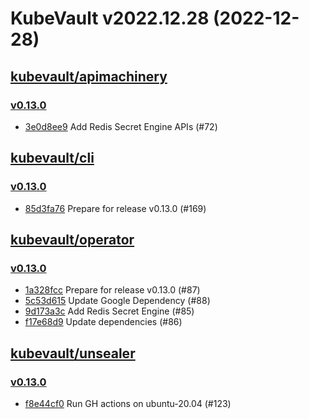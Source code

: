# KubeVault v2022.12.28 (2022-12-28)


## [kubevault/apimachinery](https://github.com/kubevault/apimachinery)

### [v0.13.0](https://github.com/kubevault/apimachinery/releases/tag/v0.13.0)

- [3e0d8ee9](https://github.com/kubevault/apimachinery/commit/3e0d8ee9) Add Redis Secret Engine APIs (#72)



## [kubevault/cli](https://github.com/kubevault/cli)

### [v0.13.0](https://github.com/kubevault/cli/releases/tag/v0.13.0)

- [85d3fa76](https://github.com/kubevault/cli/commit/85d3fa76) Prepare for release v0.13.0 (#169)



## [kubevault/operator](https://github.com/kubevault/operator)

### [v0.13.0](https://github.com/kubevault/operator/releases/tag/v0.13.0)

- [1a328fcc](https://github.com/kubevault/operator/commit/1a328fcc) Prepare for release v0.13.0 (#87)
- [5c53d615](https://github.com/kubevault/operator/commit/5c53d615) Update Google Dependency (#88)
- [9d173a3c](https://github.com/kubevault/operator/commit/9d173a3c) Add Redis Secret Engine (#85)
- [f17e68d9](https://github.com/kubevault/operator/commit/f17e68d9) Update dependencies (#86)



## [kubevault/unsealer](https://github.com/kubevault/unsealer)

### [v0.13.0](https://github.com/kubevault/unsealer/releases/tag/v0.13.0)

- [f8e44cf0](https://github.com/kubevault/unsealer/commit/f8e44cf0) Run GH actions on ubuntu-20.04 (#123)



